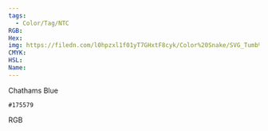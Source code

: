 ```yaml
---
tags:
  - Color/Tag/NTC
RGB:
Hex:
img: https://filedn.com/l0hpzxl1f01yT7GHxtF8cyk/Color%20Snake/SVG_Tumb%20Mass%20No%20Name/175579.svg
CMYK:
HSL:
Name:
---
```

Chathams Blue
```palette
#175579
```
RGB
